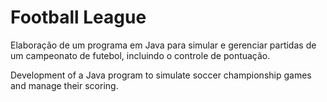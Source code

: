 # Football League
Elaboração de um programa em Java para simular e gerenciar partidas de um campeonato de futebol, incluindo o controle de pontuação.

Development of a Java program to simulate soccer championship games and manage their scoring.
